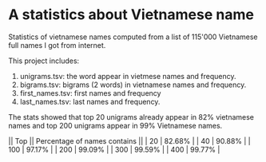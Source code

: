 # A statistics about Vietnamese name

Statistics of vietnamese names computed from a list of 115'000 Vietnamese full names I got from internet.

This project includes:

1. unigrams.tsv: the word appear in vietmese names and frequency.
2. bigrams.tsv: bigrams (2 words) in vietnamese names and frequency.
3. first_names.tsv: first names and frequency
4. last_names.tsv: last names and frequency.

The stats showed that top 20 unigrams already appear in 82% vietnamese names and top 200 unigrams appear in 99% Vietnamese names.

|| Top  || Percentage of names contains ||
| 20 | 	82.68% |
| 40 |	90.88% |
| 100 |	97.17% |
| 200 |	99.09% |
| 300 |	99.59% |
| 400 |	99.77% |
